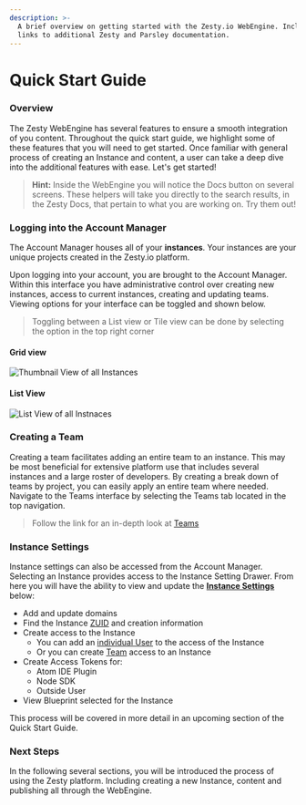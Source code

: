 ```yaml
---
description: >-
  A brief overview on getting started with the Zesty.io WebEngine. Includes
  links to additional Zesty and Parsley documentation.
---
```


# Quick Start Guide

### Overview

The Zesty WebEngine has several features to ensure a smooth integration of you content. Throughout the quick start guide, we highlight some of these features that you will need to get started. Once familiar with general process of creating an Instance and content, a user can take a deep dive into the additional features with ease. Let's get started!

> **Hint:** Inside the WebEngine you will notice the Docs button on several screens. These helpers will take you directly to the search results, in the Zesty Docs, that pertain to what you are working on. Try them out!&#x20;

### Logging into the Account Manager

The Account Manager houses all of your **instances**. Your instances are your unique projects created in the Zesty.io platform.

Upon logging into your account, you are brought to the Account Manager. Within this interface you have administrative control over creating new instances, access to current instances, creating and updating  teams. Viewing options for your interface can be toggled and shown below.

> Toggling between a List view or Tile view can be done by selecting the option in the top right corner

#### Grid view

![Thumbnail View of all Instances](../../../.gitbook/assets/instance-created-interface.png)

#### List View

![List View of all Instnaces](../../../.gitbook/assets/instances-created-list-view.png)

### Creating a Team

Creating a team facilitates adding an entire team to an instance. This may be most beneficial for extensive platform use that includes several instances and a large roster of developers. By creating a break down of teams by project, you can easily apply an entire team where needed. Navigate to the Teams  interface by selecting the Teams tab located in the top navigation.&#x20;

> Follow the link for an in-depth look at [Teams](../../../accounts/ui/teams.md#overview)&#x20;

### Instance Settings

Instance settings can also be accessed from the Account Manager. Selecting an Instance provides access to the Instance Setting Drawer. From here you will have the ability to view and update the [**Instance Settings**](instance-settings.md) below:

* Add and update domains
* Find the Instance [ZUID](../glossary.md#zuid) and creation information&#x20;
* Create access to the Instance
  * You can add an [individual User](../../../accounts/ui/instance-settings-drawer.md#user-access) to the access of the Instance &#x20;
  * Or you can create [Team](../../../accounts/ui/instance-settings-drawer.md#team-access) access to an Instance&#x20;
* Create Access Tokens for:
  * Atom IDE Plugin
  * Node SDK
  * Outside User
* View Blueprint selected for the Instance

This process will be covered in more detail in an upcoming section of the Quick Start Guide.

### Next Steps

In the following several sections, you will be introduced the process of using the Zesty platform. Including creating a new Instance, content and publishing all through the WebEngine.

